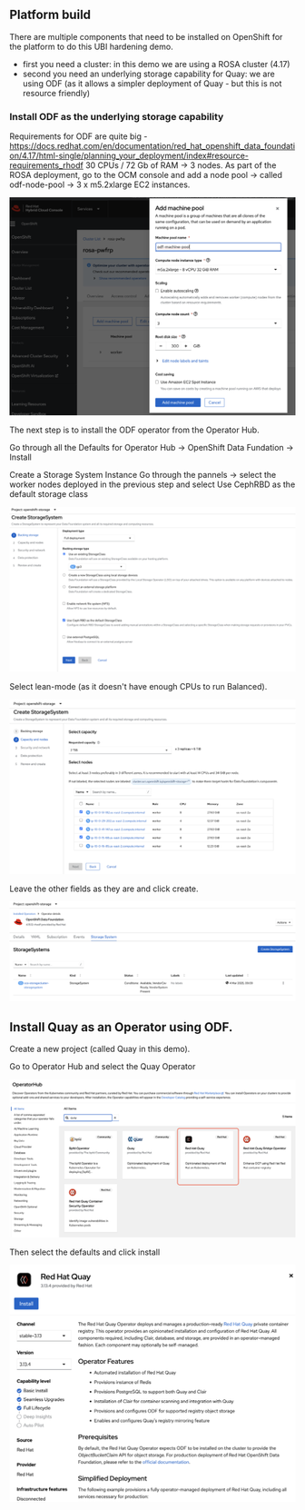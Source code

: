 ## Platform build

There are multiple components that need to be installed on OpenShift for the platform to do this UBI hardening demo.

 - first you need a cluster: in this demo we are using a ROSA cluster (4.17)
 - second you need an underlying storage capability for Quay: we are using ODF (as it allows a simpler deployment of Quay - but this is not resource friendly)

### Install ODF as the underlying storage capability

Requirements for ODF are quite big - https://docs.redhat.com/en/documentation/red_hat_openshift_data_foundation/4.17/html-single/planning_your_deployment/index#resource-requirements_rhodf
30 CPUs / 72 Gb of RAM -> 3 nodes.
As part of the ROSA deployment, go to the OCM console and add a node pool -> called odf-node-pool -> 3 x m5.2xlarge EC2 instances.

![Browswer](https://github.com/SimonDelord/UBI-Security/blob/main/platform-build/images/odf-node-pool.png)



The next step is to install the ODF operator from the Operator Hub.

Go through all the Defaults for Operator Hub -> OpenShift Data Fundation -> Install


Create a Storage System Instance
Go through the pannels -> select the worker nodes deployed in the previous step and select Use CephRBD as the default storage class


![Browswer](https://github.com/SimonDelord/UBI-Security/blob/main/platform-build/images/odf-add-workers-1.png)

Select lean-mode (as it doesn't have enough CPUs to run Balanced).

![Browswer](https://github.com/SimonDelord/UBI-Security/blob/main/platform-build/images/odf-add-workers-2.png)

Leave the other fields as they are and click create.

![Browser](https://github.com/SimonDelord/UBI-Security/blob/main/platform-build/images/storage-system.png)


## Install Quay as an Operator using ODF.

Create a new project (called Quay in this demo).

Go to Operator Hub and select the Quay Operator 

![Browser](https://github.com/SimonDelord/UBI-Security/blob/main/platform-build/images/quay-operator-install-1.png)

Then select the defaults and click install

![Browser](https://github.com/SimonDelord/UBI-Security/blob/main/platform-build/images/quay-operator-install-2.png)

